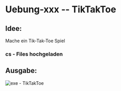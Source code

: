 # Uebung-xxx  --  TikTakToe

## Idee:
Mache ein Tik-Tak-Toe Spiel

### cs - Files hochgeladen

## Ausgabe:
![exe - TikTakToe](https://github.com/IxI-Enki/Uebung-xxx/assets/138018029/98fc1613-359a-4c44-9d63-d1f49842ad67)
